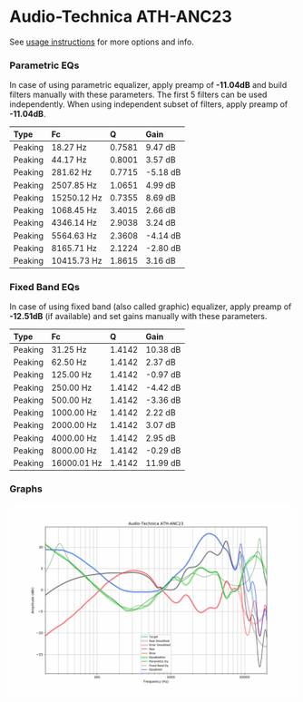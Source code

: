 # Audio-Technica ATH-ANC23
See [usage instructions](https://github.com/jaakkopasanen/AutoEq#usage) for more options and info.

### Parametric EQs
In case of using parametric equalizer, apply preamp of **-11.04dB** and build filters manually
with these parameters. The first 5 filters can be used independently.
When using independent subset of filters, apply preamp of **-11.04dB**.

| Type    | Fc          |      Q | Gain     |
|:--------|:------------|:-------|:---------|
| Peaking | 18.27 Hz    | 0.7581 | 9.47 dB  |
| Peaking | 44.17 Hz    | 0.8001 | 3.57 dB  |
| Peaking | 281.62 Hz   | 0.7715 | -5.18 dB |
| Peaking | 2507.85 Hz  | 1.0651 | 4.99 dB  |
| Peaking | 15250.12 Hz | 0.7355 | 8.69 dB  |
| Peaking | 1068.45 Hz  | 3.4015 | 2.66 dB  |
| Peaking | 4346.14 Hz  | 2.9038 | 3.24 dB  |
| Peaking | 5564.63 Hz  | 2.3608 | -4.14 dB |
| Peaking | 8165.71 Hz  | 2.1224 | -2.80 dB |
| Peaking | 10415.73 Hz | 1.8615 | 3.16 dB  |

### Fixed Band EQs
In case of using fixed band (also called graphic) equalizer, apply preamp of **-12.51dB**
(if available) and set gains manually with these parameters.

| Type    | Fc          |      Q | Gain     |
|:--------|:------------|:-------|:---------|
| Peaking | 31.25 Hz    | 1.4142 | 10.38 dB |
| Peaking | 62.50 Hz    | 1.4142 | 2.37 dB  |
| Peaking | 125.00 Hz   | 1.4142 | -0.97 dB |
| Peaking | 250.00 Hz   | 1.4142 | -4.42 dB |
| Peaking | 500.00 Hz   | 1.4142 | -3.36 dB |
| Peaking | 1000.00 Hz  | 1.4142 | 2.22 dB  |
| Peaking | 2000.00 Hz  | 1.4142 | 3.07 dB  |
| Peaking | 4000.00 Hz  | 1.4142 | 2.95 dB  |
| Peaking | 8000.00 Hz  | 1.4142 | -0.29 dB |
| Peaking | 16000.01 Hz | 1.4142 | 11.99 dB |

### Graphs
![](./Audio-Technica%20ATH-ANC23.png)